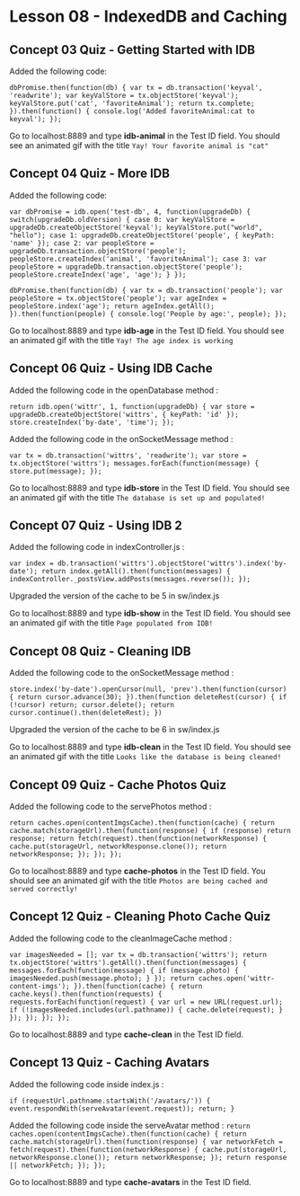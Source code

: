 # Lesson 08 - IndexedDB and Caching

## Concept 03 Quiz - Getting Started with IDB

Added the following code:

`dbPromise.then(function(db) {
  var tx = db.transaction('keyval', 'readwrite');
  var keyValStore = tx.objectStore('keyval');
  keyValStore.put('cat', 'favoriteAnimal');
  return tx.complete;
}).then(function() {
  console.log('Added favoriteAnimal:cat to keyval');
});`

Go to localhost:8889 and type **idb-animal** in the Test ID field.
You should see an animated gif with the title `Yay! Your favorite animal is "cat"`

## Concept 04 Quiz - More IDB

Added the following code:

`var dbPromise = idb.open('test-db', 4, function(upgradeDb) {
  switch(upgradeDb.oldVersion) {
    case 0:
      var keyValStore = upgradeDb.createObjectStore('keyval');
      keyValStore.put("world", "hello");
    case 1:
      upgradeDb.createObjectStore('people', { keyPath: 'name' });
    case 2:
      var peopleStore = upgradeDb.transaction.objectStore('people');
      peopleStore.createIndex('animal', 'favoriteAnimal');
    case 3:
      var peopleStore = upgradeDb.transaction.objectStore('people');
      peopleStore.createIndex('age', 'age');
  }
});`

`dbPromise.then(function(db) {
  var tx = db.transaction('people');
  var peopleStore = tx.objectStore('people');
  var ageIndex = peopleStore.index('age');
  return ageIndex.getAll();
}).then(function(people) {
  console.log('People by age:', people);
});`

Go to localhost:8889 and type **idb-age** in the Test ID field.
You should see an animated gif with the title `Yay! The age index is working`

## Concept 06 Quiz - Using IDB Cache

Added the following code in the openDatabase method :

`return idb.open('wittr', 1, function(upgradeDb) {
    var store = upgradeDb.createObjectStore('wittrs', {
      keyPath: 'id'
    });
    store.createIndex('by-date', 'time');
  });`

Added the following code in the onSocketMessage method :

`var tx = db.transaction('wittrs', 'readwrite');
    var store = tx.objectStore('wittrs');
    messages.forEach(function(message) {
      store.put(message);
    });`

Go to localhost:8889 and type **idb-store** in the Test ID field.
You should see an animated gif with the title `The database is set up and populated!`

## Concept 07 Quiz - Using IDB 2

Added the following code in indexController.js :

`var index = db.transaction('wittrs').objectStore('wittrs').index('by-date');
    return index.getAll().then(function(messages) {
        indexController._postsView.addPosts(messages.reverse());
    }); `

Upgraded the version of the cache to be 5 in sw/index.js

Go to localhost:8889 and type **idb-show** in the Test ID field.
You should see an animated gif with the title `Page populated from IDB!`

## Concept 08 Quiz - Cleaning IDB

Added the following code to the onSocketMessage method :

`store.index('by-date').openCursor(null, 'prev').then(function(cursor) {
      return cursor.advance(30);
    }).then(function deleteRest(cursor) {
      if (!cursor) return;
      cursor.delete();
      return cursor.continue().then(deleteRest);
    })`

Upgraded the version of the cache to be 6 in sw/index.js

Go to localhost:8889 and type **idb-clean** in the Test ID field.
You should see an animated gif with the title `Looks like the database is being cleaned!`

## Concept 09 Quiz - Cache Photos Quiz

Added the following code to the servePhotos method :

`return caches.open(contentImgsCache).then(function(cache) {
    return cache.match(storageUrl).then(function(response) {
      if (response) return response;
      return fetch(request).then(function(networkResponse) {
        cache.put(storageUrl, networkResponse.clone());
        return networkResponse;
      });
    });
  });`

Go to localhost:8889 and type **cache-photos** in the Test ID field.
You should see an animated gif with the title `Photos are being cached and served correctly!`

## Concept 12 Quiz - Cleaning Photo Cache Quiz

Added the following code to the cleanImageCache method :

`var imagesNeeded = [];
    var tx = db.transaction('wittrs');
    return tx.objectStore('wittrs').getAll().then(function(messages) {
      messages.forEach(function(message) {
        if (message.photo) {
          imagesNeeded.push(message.photo);
        }
      });
      return caches.open('wittr-content-imgs');
    }).then(function(cache) {
      return cache.keys().then(function(requests) {
        requests.forEach(function(request) {
          var url = new URL(request.url);
          if (!imagesNeeded.includes(url.pathname)) {
            cache.delete(request);
          }
        });
      });
    });
  });`

Go to localhost:8889 and type **cache-clean** in the Test ID field.

## Concept 13 Quiz - Caching Avatars

Added the following code inside index.js :

`if (requestUrl.pathname.startsWith('/avatars/')) {
      event.respondWith(serveAvatar(event.request));
      return;
    }`

Added the following code inside the serveAvatar method :
`return caches.open(contentImgsCache).then(function(cache) {
    return cache.match(storageUrl).then(function(response) {
      var networkFetch = fetch(request).then(function(networkResponse) {
        cache.put(storageUrl, networkResponse.clone());
        return networkResponse;
      });
      return response || networkFetch;
    });
  });`

Go to localhost:8889 and type **cache-avatars** in the Test ID field.